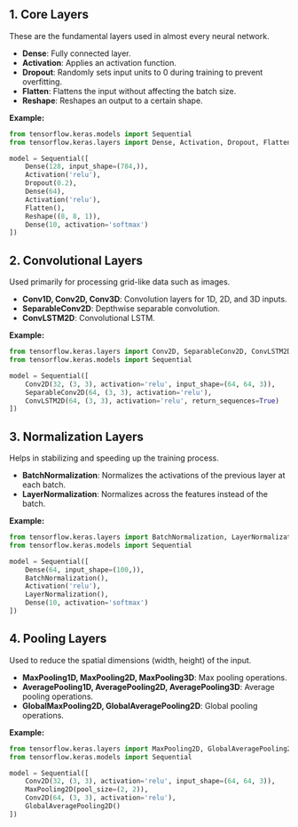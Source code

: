 ## 1. **Core Layers**

These are the fundamental layers used in almost every neural network.

- **Dense**: Fully connected layer.
- **Activation**: Applies an activation function.
- **Dropout**: Randomly sets input units to 0 during training to prevent overfitting.
- **Flatten**: Flattens the input without affecting the batch size.
- **Reshape**: Reshapes an output to a certain shape.

**Example:**
```python
from tensorflow.keras.models import Sequential
from tensorflow.keras.layers import Dense, Activation, Dropout, Flatten, Reshape

model = Sequential([
    Dense(128, input_shape=(784,)),
    Activation('relu'),
    Dropout(0.2),
    Dense(64),
    Activation('relu'),
    Flatten(),
    Reshape((8, 8, 1)),
    Dense(10, activation='softmax')
])
```

## 2. **Convolutional Layers**

Used primarily for processing grid-like data such as images.

- **Conv1D, Conv2D, Conv3D**: Convolution layers for 1D, 2D, and 3D inputs.
- **SeparableConv2D**: Depthwise separable convolution.
- **ConvLSTM2D**: Convolutional LSTM.

**Example:**
```python
from tensorflow.keras.layers import Conv2D, SeparableConv2D, ConvLSTM2D
from tensorflow.keras.models import Sequential

model = Sequential([
    Conv2D(32, (3, 3), activation='relu', input_shape=(64, 64, 3)),
    SeparableConv2D(64, (3, 3), activation='relu'),
    ConvLSTM2D(64, (3, 3), activation='relu', return_sequences=True)
])
```

## 3. **Normalization Layers**

Helps in stabilizing and speeding up the training process.

- **BatchNormalization**: Normalizes the activations of the previous layer at each batch.
- **LayerNormalization**: Normalizes across the features instead of the batch.

**Example:**
```python
from tensorflow.keras.layers import BatchNormalization, LayerNormalization, Dense, Activation
from tensorflow.keras.models import Sequential

model = Sequential([
    Dense(64, input_shape=(100,)),
    BatchNormalization(),
    Activation('relu'),
    LayerNormalization(),
    Dense(10, activation='softmax')
])
```

## 4. **Pooling Layers**

Used to reduce the spatial dimensions (width, height) of the input.

- **MaxPooling1D, MaxPooling2D, MaxPooling3D**: Max pooling operations.
- **AveragePooling1D, AveragePooling2D, AveragePooling3D**: Average pooling operations.
- **GlobalMaxPooling2D, GlobalAveragePooling2D**: Global pooling operations.

**Example:**
```python
from tensorflow.keras.layers import MaxPooling2D, GlobalAveragePooling2D, Conv2D
from tensorflow.keras.models import Sequential

model = Sequential([
    Conv2D(32, (3, 3), activation='relu', input_shape=(64, 64, 3)),
    MaxPooling2D(pool_size=(2, 2)),
    Conv2D(64, (3, 3), activation='relu'),
    GlobalAveragePooling2D()
])
```